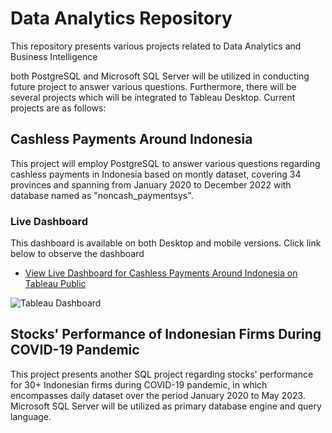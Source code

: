 # Data Analytics Repository
This repository presents various projects related to Data Analytics and Business Intelligence

both PostgreSQL and Microsoft SQL Server will be utilized in conducting future project to answer various questions. Furthermore, there will be several projects which will be integrated to Tableau Desktop. Current projects are as follows:

## Cashless Payments Around Indonesia
This project will employ PostgreSQL to answer various questions regarding cashless payments in Indonesia based on montly dataset, covering 34 provinces and spanning from January 2020 to December 2022 with database named as "noncash_paymentsys".

### Live Dashboard
This dashboard is available on both Desktop and mobile versions. Click link below to observe the dashboard
+ [View Live Dashboard for Cashless Payments Around Indonesia on Tableau Public](https://public.tableau.com/app/profile/madisuryapr/viz/CashlessPaymentsSystemAroundIndonesia/CashlessPayments)

![Tableau Dashboard](https://github.com/madisuryapr/Data-Analytics-by-Adisurya/assets/91768688/f33806a9-232a-472e-803e-fab393e8aa13)

## Stocks' Performance of Indonesian Firms During COVID-19 Pandemic
This project presents another SQL project regarding stocks' performance for 30+ Indonesian firms during COVID-19 pandemic, in which encompasses daily dataset over the period January 2020 to May 2023. Microsoft SQL Server will be utilized as primary database engine and query language. 
